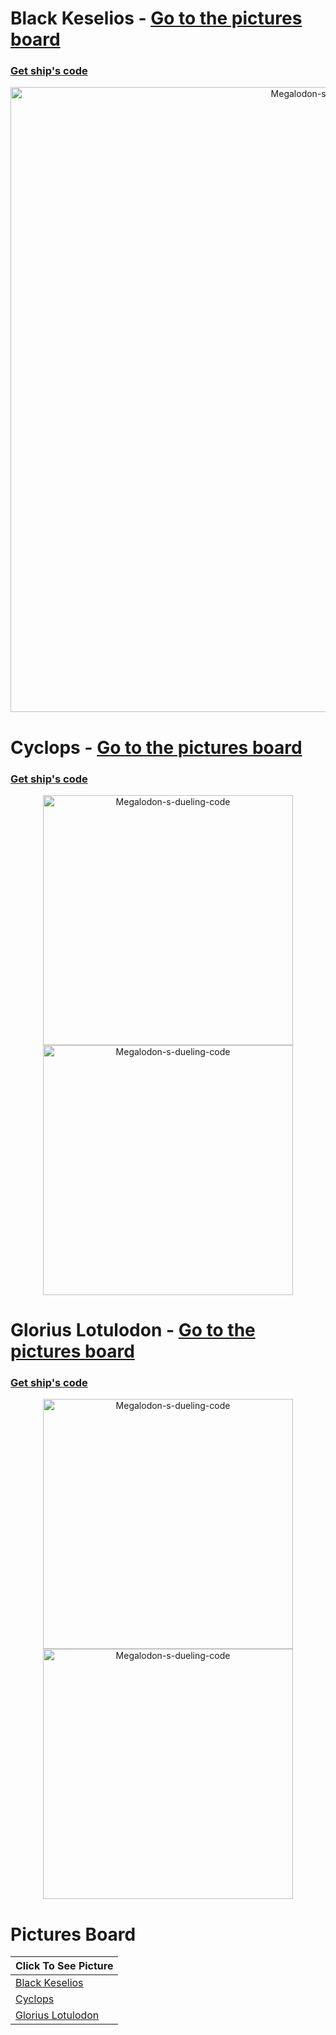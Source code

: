 

# Black Keselios - [Go to the pictures board](https://github.com/NOKsb/Mother-Ships#pictures-board)
### [Get ship's code](https://github.com/NOKsb/Mother-Ships/blob/main/Black%20Keselios%2C%20The%20EOT%20Crusher)
<div align="center">
    <a><img src="https://media.discordapp.net/attachments/778662702662549537/1137732398642110484/Black_Keselios.png" width="1000" alt="Megalodon-s-dueling-code" /></a>
</div>

# Cyclops - [Go to the pictures board](https://github.com/NOKsb/Mother-Ships#pictures-board)
### [Get ship's code](https://github.com/NOKsb/Mother-Ships/blob/main/Cyclops)
<div align="center">
    <a><img src="https://media.discordapp.net/attachments/778662702662549537/1081504844143132722/starblast-1677921232149.png" width="400" alt="Megalodon-s-dueling-code" /><img src="https://media.discordapp.net/attachments/778662702662549537/1081504844382220349/starblast-1677921230804.png" width="400" alt="Megalodon-s-dueling-code" /></a>
</div>

# Glorius Lotulodon - [Go to the pictures board](https://github.com/NOKsb/Mother-Ships#pictures-board)
### [Get ship's code](https://github.com/NOKsb/Mother-Ships/blob/main/Glorius%20Lotulodon)
<div align="center">
    <a><img src="https://media.discordapp.net/attachments/778662702662549537/1081502329888571392/AXsyzKELDrSLAAAAAElFTkSuQmCC.png" width="400" alt="Megalodon-s-dueling-code" /><img src="https://media.discordapp.net/attachments/778662702662549537/1081502330102501427/starblast-1677920608598.png" width="400" alt="Megalodon-s-dueling-code" /></a>
</div>

# Pictures Board
| **Click To See Picture** |
| - |
| [Black Keselios](https://github.com/NOKsb/Mother-Ships#black-keselios---go-to-the-pictures-board) |
| [Cyclops](https://github.com/NOKsb/Mother-Ships#cyclops---go-to-the-pictures-board) |
| [Glorius Lotulodon](https://github.com/NOKsb/Mother-Ships#glorius-lotulodon---go-to-the-pictures-board) |
